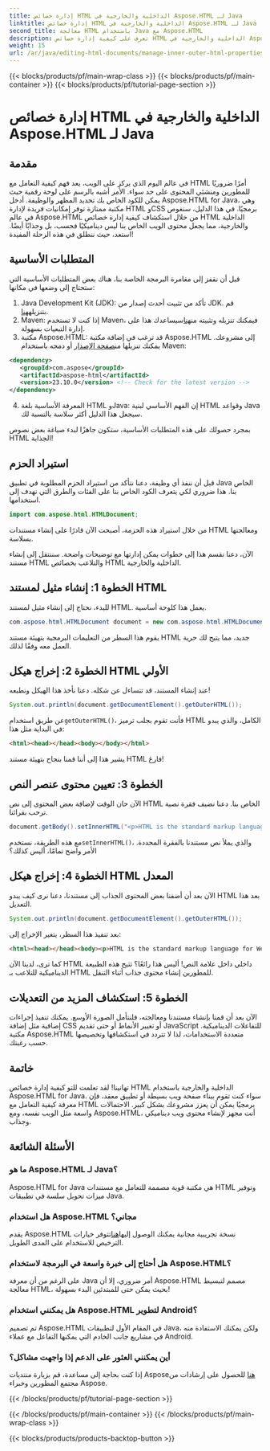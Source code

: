 ```yaml
---
title: إدارة خصائص HTML الداخلية والخارجية في Aspose.HTML لـ Java
linktitle: إدارة خصائص HTML الداخلية والخارجية في Aspose.HTML لـ Java
second_title: معالجة HTML باستخدام Java مع Aspose.HTML
description: تعرف على كيفية إدارة خصائص HTML الداخلية والخارجية في Aspose.HTML لـ Java باستخدام هذا الدليل خطوة بخطوة، وهو مثالي لمطوري الويب ومنشئي المحتوى.
weight: 15
url: /ar/java/editing-html-documents/manage-inner-outer-html-properties/
---
```


{{< blocks/products/pf/main-wrap-class >}}
{{< blocks/products/pf/main-container >}}
{{< blocks/products/pf/tutorial-page-section >}}

# إدارة خصائص HTML الداخلية والخارجية في Aspose.HTML لـ Java

## مقدمة
في عالم اليوم الذي يركز على الويب، يعد فهم كيفية التعامل مع HTML أمرًا ضروريًا للمطورين ومنشئي المحتوى على حد سواء. الأمر أشبه بالرسم على لوحة رقمية حيث يمكن للكود الخاص بك تحديد المظهر والوظيفة. أدخل Aspose.HTML for Java، وهي مكتبة ممتازة توفر إمكانيات فريدة لإدارة HTML وCSS برمجيًا. في هذا الدليل، سنغوص في عالم Aspose.HTML من خلال استكشاف كيفية إدارة خصائص HTML الداخلية والخارجية، مما يجعل محتوى الويب الخاص بنا ليس ديناميكيًا فحسب، بل وجذابًا أيضًا. استعد، حيث ننطلق في هذه الرحلة المفيدة!

## المتطلبات الأساسية

قبل أن نقفز إلى مغامرة البرمجة الخاصة بنا، هناك بعض المتطلبات الأساسية التي ستحتاج إلى وضعها في مكانها:

1.  Java Development Kit (JDK): تأكد من تثبيت أحدث إصدار من JDK. قم بتنزيله[هنا](https://www.oracle.com/java/technologies/javase-jdk11-downloads.html).
2.  Maven: إذا كنت لا تستخدم Maven، فيمكنك تنزيله وتثبيته من[هنا](https://maven.apache.org/download.cgi)سيساعدك هذا على إدارة التبعيات بسهولة.
3.  مكتبة Aspose.HTML: قد ترغب في إضافة مكتبة Aspose.HTML إلى مشروعك. يمكنك تنزيلها من[صفحة الإصدار](https://releases.aspose.com/html/java/) أو دمجه باستخدام Maven:
```xml
<dependency>
   <groupId>com.aspose</groupId>
   <artifactId>aspose-html</artifactId>
   <version>23.10.0</version> <!-- Check for the latest version -->
</dependency>
```
4. المعرفة الأساسية بلغة HTML وJava: إن الفهم الأساسي لبنية HTML وقواعد Java سيجعل هذا الدليل أكثر سلاسة بالنسبة لك.

بمجرد حصولك على هذه المتطلبات الأساسية، ستكون جاهزًا لبدء صياغة بعض نصوص HTML الجذابة!

## استيراد الحزم

قبل أن ننفذ أي وظيفة، دعنا نتأكد من استيراد الحزم المطلوبة في تطبيق Java الخاص بنا. هذا ضروري لكي يتعرف الكود الخاص بنا على الفئات والطرق التي نهدف إلى استخدامها.

```java
import com.aspose.html.HTMLDocument;
```

من خلال استيراد هذه الحزمة، أصبحت الآن قادرًا على إنشاء مستندات HTML ومعالجتها بسلاسة. 

الآن، دعنا نقسم هذا إلى خطوات يمكن إدارتها مع توضيحات واضحة. سننتقل إلى إنشاء مستند HTML والتلاعب بخصائص HTML الداخلية والخارجية.

## الخطوة 1: إنشاء مثيل لمستند HTML

للبدء، نحتاج إلى إنشاء مثيل لمستند HTML. يعمل هذا كلوحة أساسية.

```java
com.aspose.html.HTMLDocument document = new com.aspose.html.HTMLDocument();
```

يقوم هذا السطر من التعليمات البرمجية بتهيئة مستند HTML جديد، مما يتيح لك حرية العمل معه وفقًا لذلك.

## الخطوة 2: إخراج هيكل HTML الأولي

عند إنشاء المستند، قد تتساءل عن شكله. دعنا نأخذ هذا الهيكل ونطبعه!

```java
System.out.println(document.getDocumentElement().getOuterHTML());
```

 عن طريق استخدام`getOuterHTML()`، فأنت تقوم بجلب ترميز HTML الكامل، والذي يبدو في البداية مثل هذا: 
```html
<html><head></head><body></body></html>
```
يشير هذا إلى أننا قمنا بنجاح بتهيئة مستند HTML فارغ!

## الخطوة 3: تعيين محتوى عنصر النص

الآن حان الوقت لإضافة بعض المحتوى إلى نص HTML الخاص بنا. دعنا نضيف فقرة نصية ترحب بقرائنا.

```java
document.getBody().setInnerHTML("<p>HTML is the standard markup language for Web pages.</p>");
```

مع هذه الطريقة، نستخدم`setInnerHTML()`، والذي يملأ نص مستندنا بالفقرة المحددة. الأمر واضح تمامًا، أليس كذلك؟

## الخطوة 4: إخراج هيكل HTML المعدل

الآن بعد أن أضفنا بعض المحتوى الجذاب إلى مستندنا، دعنا نرى كيف يبدو HTML بعد هذا التعديل.

```java
System.out.println(document.getDocumentElement().getOuterHTML());
```

بعد تنفيذ هذا السطر، يتغير الإخراج إلى:
```html
<html><head></head><body><p>HTML is the standard markup language for Web pages.</p></body></html>
```
كما ترى، لدينا الآن HTML داخلي داخل علامة النص! أليس هذا رائعًا؟ تتيح هذه الطبيعة الديناميكية للتلاعب بـ HTML للمطورين إنشاء محتوى جذاب أثناء التنقل.

## الخطوة 5: استكشاف المزيد من التعديلات

الآن بعد أن قمنا بإنشاء مستندنا ومعالجته، فلنتأمل الصورة الأوسع. يمكنك تنفيذ إجراءات إضافية مثل إضافة CSS أو تغيير الأنماط أو حتى تقديم JavaScript للتفاعلات الديناميكية. مكتبة Aspose.HTML متعددة الاستخدامات، لذا لا تتردد في استكشافها وتخصيصها حسب رغبتك.

## خاتمة

تهانينا! لقد تعلمت للتو كيفية إدارة خصائص HTML الداخلية والخارجية باستخدام Aspose.HTML for Java. سواء كنت تقوم ببناء صفحة ويب بسيطة أو تطبيق معقد، فإن معرفة كيفية التعامل مع HTML برمجيًا يمكن أن يعزز مشروعك بشكل كبير. الاحتمالات واسعة مثل الويب نفسه، ومع Aspose.HTML، أنت مجهز لإنشاء محتوى ويب ديناميكي وجذاب.

## الأسئلة الشائعة

### ما هو Aspose.HTML لـ Java؟  
Aspose.HTML for Java هي مكتبة قوية مصممة للتعامل مع مستندات HTML وتوفير ميزات تحويل سلسة في تطبيقات Java.

### هل استخدام Aspose.HTML مجاني؟  
 يقدم Aspose.HTML نسخة تجريبية مجانية يمكنك الوصول إليها[هنا](https://releases.aspose.com/)تتوفر خيارات الترخيص للاستخدام على المدى الطويل.

### هل أحتاج إلى خبرة واسعة في البرمجة لاستخدام Aspose.HTML؟  
على الرغم من أن معرفة Java أمر ضروري، إلا أن Aspose.HTML مصمم لتبسيط معالجة HTML، بحيث يمكن حتى للمبتدئين البدء بسهولة!

### هل يمكنني استخدام Aspose.HTML لتطوير Android؟  
تم تصميم Aspose.HTML في المقام الأول لتطبيقات Java، ولكن يمكنك الاستفادة منه في مشاريع جانب الخادم التي يمكنها التفاعل مع عملاء Android.

### أين يمكنني العثور على الدعم إذا واجهت مشاكل؟  
 إذا كنت بحاجة إلى مساعدة، قم بزيارة منتديات Aspose[هنا](https://forum.aspose.com/c/html/29) للحصول على إرشادات من مجتمع المطورين وخبراء Aspose.

{{< /blocks/products/pf/tutorial-page-section >}}

{{< /blocks/products/pf/main-container >}}
{{< /blocks/products/pf/main-wrap-class >}}

{{< blocks/products/products-backtop-button >}}
